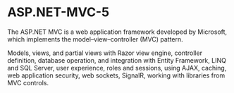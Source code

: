 # ASP.NET-MVC-5
The ASP.NET MVC is a web application framework developed by Microsoft, which implements the model–view–controller (MVC) pattern.

Models, views, and partial views with Razor view engine, controller definition, database operation, and integration with Entity Framework, LINQ and SQL Server, user experience, roles and sessions, using AJAX, caching, web application security, web sockets, SignalR, working with libraries from MVC controls.

